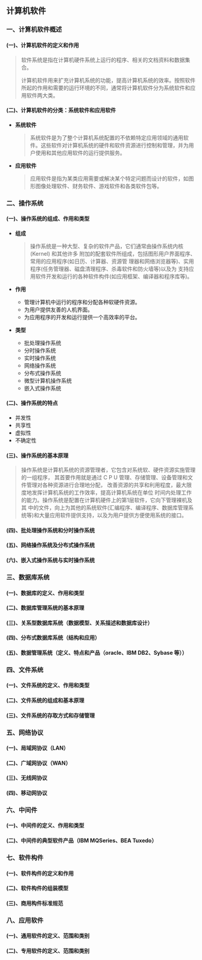 ## 计算机软件

### 一、计算机软件概述

#### (一)、计算机软件的定义和作用

> 软件系统是指在计算机硬件系统上运行的程序、相关的文档资料和数据集合。
>
> 计算机软件用来扩充计算机系统的功能，提高计算机系统的效率。按照软件所起的作用和需要的运行环境的不同，通常将计算机软件分为系统软件和应用软件两大类。

#### (二)、计算机软件的分类：系统软件和应用软件

- **系统软件**

  > 系统软件是为了整个计算机系统配置的不依赖特定应用领域的通用软件。这些软件对计算机系统的硬件和软件资源进行控制和管理，并为用户使用和其他应用软件的运行提供服务。

- **应用软件**

  > 应用软件是指为某类应用需要或解决某个特定问题而设计的软件，如图形图像处理软件、财务软件、游戏软件和各类软件包等。



### 二、操作系统

#### (一)、操作系统的组成、作用和类型

- **组成**

  > 操作系统是一种大型、复杂的软件产品，它们通常由操作系统内核 (Kernel) 和其他许多 附加的配套软件所组成，包括图形用户界面程序、常用的应用程序(如日历、计算器、资源管 理器和网络浏览器等)、实用程序(任务管理器、磁盘清理程序、杀毒软件和防火墙等)以及为 支持应用软件开发和运行的各种软件构件(如应用框架、编译器和程序库等)。

- **作用**

  - 管理计算机中运行的程序和分配各种软硬件资源。
  - 为用户提供友善的人机界面。
  - 为应用程序的开发和运行提供一个高效率的平台。

- **类型**

  - 批处理操作系统
  - 分时操作系统
  - 实时操作系统
  - 网络操作系统
  - 分布式操作系统
  - 微型计算机操作系统
  - 嵌入式操作系统

#### (二)、操作系统的特点

- 并发性
- 共享性
- 虚拟性
- 不确定性

#### (三)、操作系统的基本原理

> 操作系统是计算机系统的资源管理者，它包含对系统软、硬件资源实施管理的一组程序， 其首要作用就是通过 C P U 管理、存储管理、设备管理和文件管理对各种资源进行合理地分配， 改善资源的共享和利用程度，最大限度地发挥计算机系统的工作效率，提高计算机系统在单位 时间内处理工作的能力。操作系统是配置在计算机硬件上的第1层软件，它向下管理裸机及其 中的文件，向上为其他的系统软件(汇编程序、编译程序、数据库管理系统等)和大量应用软件提供支持，以及为用户提供方便使用系统的接口。

#### (四)、批处理操作系统和分时操作系统

#### (五)、网络操作系统及分布式操作系统

#### (六)、嵌入式操作系统与实时操作系统



### 三、数据库系统

#### (一)、数据库的定义、作用和类型

#### (二)、数据库管理系统的基本原理

#### (三)、关系型数据库系统（数据模型、关系描述和数据库设计）

#### (四)、分布式数据库系统（结构和应用）

#### (五)、数据管理系统（定义、特点和产品（oracle、IBM DB2、Sybase 等））



### 四、文件系统

#### (一)、文件系统的定义、作用和类型

#### (二)、文件系统的组成和基本原理

#### (三)、文件系统的存取方式和存储管理



### 五、网络协议

#### (一)、局域网协议（LAN）

#### (二)、广域网协议（WAN）

#### (三)、无线网协议

#### (四)、移动网协议



### 六、中间件

#### (一)、中间件的定义、作用和类型

#### (二)、中间件的典型软件产品（IBM MQSeries、BEA Tuxedo）



### 七、软件构件

#### (一)、软件构件的定义和作用

#### (二)、软件构件的组装模型

#### (三)、商用构件标准规范



### 八、应用软件

#### (一)、通用软件的定义、范围和类别

#### (二)、专用软件的定义、范围和类别